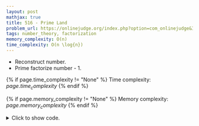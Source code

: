 ```yaml
---
layout: post
mathjax: true
title: 516 - Prime Land
problem_url: https://onlinejudge.org/index.php?option=com_onlinejudge&Itemid=8&page=show_problem&problem=457
tags: number_theory, factorization
memory_complexity: O(n)
time_complexity: O(n \log{n})
---
```


- Reconstruct number.
- Prime factorize number - 1.


{% if page.time_complexity != "None" %}
Time complexity: ${{ page.time_complexity }}$
{% endif %}

{% if page.memory_complexity != "None" %}
Memory complexity: ${{ page.memory_complexity }}$
{% endif %}

<details>
<summary>
<p style="display:inline">Click to show code.</p>
</summary>
```cpp
{% raw %}
using namespace std;
using ll = long long;
const int PMAX = 1e5 + 11;
bitset<PMAX> is_prime;
vector<int> primes;
int binpow(int base, int exp)
{
    int ans = 1;
    while (exp > 0)
    {
        if (exp & 1)
            ans *= base;
        base *= base;
        exp >>= 1;
    }
    return ans;
}
map<int, int> prime_factors(ll n)
{
    map<int, int> factors;
    ll i = 0, pf = primes[i];
    while (pf * pf <= n)
    {
        while (n % pf == 0)
        {
            factors[pf]++;
            n = n / pf;
        }
        pf = primes[++i];
    }
    if (n != 1)
        factors[n]++;
    return factors;
}
void sieve(void)
{
    is_prime.set();
    is_prime[0] = is_prime[1] = 0;
    for (ll i = 2; i < PMAX; i++)
        if (is_prime[i])
        {
            for (ll j = i * i; j < PMAX; j += i)
                is_prime[j] = 0;
            primes.push_back(i);
        }
}
int main(void)
{
    ios::sync_with_stdio(false), cin.tie(NULL);
    string line;
    sieve();
    while (getline(cin, line) and line[0] != '0')
    {
        stringstream ss(line);
        int n = 1, p, e;
        while (ss >> p >> e)
            n *= binpow(p, e);
        auto factors = prime_factors(n - 1);
        for (auto it = factors.rbegin(); it != factors.rend(); ++it)
        {
            cout << it->first << " " << it->second;
            if (next(it) != factors.rend())
                cout << " ";
        }
        cout << endl;
    }
    return 0;
}

{% endraw %}
```
</details>

